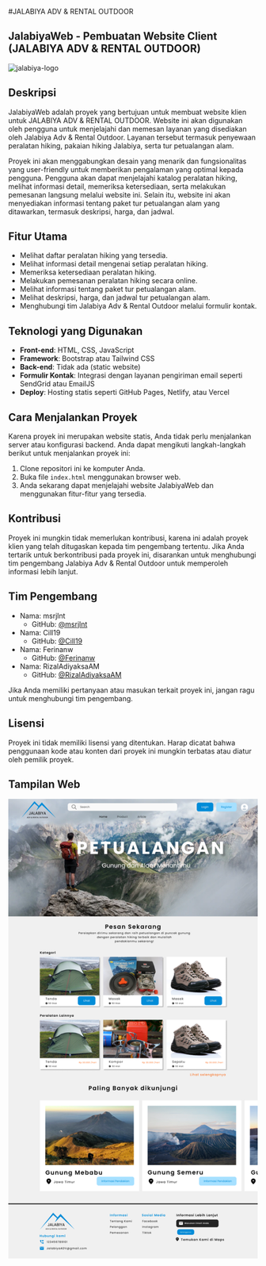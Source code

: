 #JALABIYA ADV & RENTAL OUTDOOR


## JalabiyaWeb - Pembuatan Website Client (JALABIYA ADV & RENTAL OUTDOOR)

![jalabiya-logo](https://i.ibb.co/FwhZQLz/jalabiya-logo.png)

## Deskripsi
JalabiyaWeb adalah proyek yang bertujuan untuk membuat website klien untuk JALABIYA ADV & RENTAL OUTDOOR. Website ini akan digunakan oleh pengguna untuk menjelajahi dan memesan layanan yang disediakan oleh Jalabiya Adv & Rental Outdoor. Layanan tersebut termasuk penyewaan peralatan hiking, pakaian hiking Jalabiya, serta tur petualangan alam.

Proyek ini akan menggabungkan desain yang menarik dan fungsionalitas yang user-friendly untuk memberikan pengalaman yang optimal kepada pengguna. Pengguna akan dapat menjelajahi katalog peralatan hiking, melihat informasi detail, memeriksa ketersediaan, serta melakukan pemesanan langsung melalui website ini. Selain itu, website ini akan menyediakan informasi tentang paket tur petualangan alam yang ditawarkan, termasuk deskripsi, harga, dan jadwal.

## Fitur Utama
- Melihat daftar peralatan hiking yang tersedia.
- Melihat informasi detail mengenai setiap peralatan hiking.
- Memeriksa ketersediaan peralatan hiking.
- Melakukan pemesanan peralatan hiking secara online.
- Melihat informasi tentang paket tur petualangan alam.
- Melihat deskripsi, harga, dan jadwal tur petualangan alam.
- Menghubungi tim Jalabiya Adv & Rental Outdoor melalui formulir kontak.

## Teknologi yang Digunakan
- **Front-end**: HTML, CSS, JavaScript
- **Framework**: Bootstrap atau Tailwind CSS
- **Back-end**: Tidak ada (static website)
- **Formulir Kontak**: Integrasi dengan layanan pengiriman email seperti SendGrid atau EmailJS
- **Deploy**: Hosting statis seperti GitHub Pages, Netlify, atau Vercel

## Cara Menjalankan Proyek
Karena proyek ini merupakan website statis, Anda tidak perlu menjalankan server atau konfigurasi backend. Anda dapat mengikuti langkah-langkah berikut untuk menjalankan proyek ini:

1. Clone repositori ini ke komputer Anda.
2. Buka file `index.html` menggunakan browser web.
3. Anda sekarang dapat menjelajahi website JalabiyaWeb dan menggunakan fitur-fitur yang tersedia.

## Kontribusi
Proyek ini mungkin tidak memerlukan kontribusi, karena ini adalah proyek klien yang telah ditugaskan kepada tim pengembang tertentu. Jika Anda tertarik untuk berkontribusi pada proyek ini, disarankan untuk menghubungi tim pengembang Jalabiya Adv & Rental Outdoor untuk memperoleh informasi lebih lanjut.

## Tim Pengembang
- Nama: msrjlnt
  - GitHub: [@msrjlnt](https://github.com/msrjlnt)
- Nama: Cill19
  - GitHub: [@Cill19](https://github.com/Cill19)
- Nama: Ferinanw
  - GitHub: [@Ferinanw](https://github.com/Ferinanw)
- Nama: RizalAdiyaksaAM
  - GitHub: [@RizalAdiyaksaAM](https://github.com/RizalAdiyaksaAM)

Jika Anda memiliki pertanyaan atau masukan terkait proyek ini, jangan ragu untuk menghubungi tim pengembang.

## Lisensi
Proyek ini tidak memiliki lisensi yang ditentukan. Harap dicatat bahwa penggunaan kode atau konten dari proyek ini mungkin terbatas atau diatur oleh pemilik proyek.

## Tampilan Web

![screenshot-home](https://raw.githubusercontent.com/BM-TechID/JalabiyaWeb/main/img/ss-home.png)
